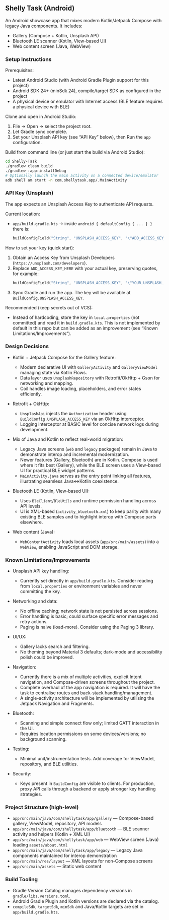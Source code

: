 ## Shelly Task (Android)

An Android showcase app that mixes modern Kotlin/Jetpack Compose with legacy Java components. It includes:
- Gallery (Compose + Kotlin, Unsplash API)
- Bluetooth LE scanner (Kotlin, View-based UI)
- Web content screen (Java, WebView)


### Setup Instructions

Prerequisites:
- Latest Android Studio (with Android Gradle Plugin support for this project)
- Android SDK 24+ (minSdk 24), compile/target SDK as configured in the project
- A physical device or emulator with Internet access (BLE feature requires a physical device with BLE)

Clone and open in Android Studio:
1. File → Open → select the project root.
2. Let Gradle sync complete.
3. Set your Unsplash API key (see “API Key” below), then Run the `app` configuration.

Build from command line (or just start the build via Android Studio):
```bash
cd Shelly-Task
./gradlew clean build
./gradlew :app:installDebug
# Optionally launch the main activity on a connected device/emulator
adb shell am start -n com.shellytask.app/.MainActivity
```


### API Key (Unsplash)

The app expects an Unsplash Access Key to authenticate API requests.

Current location:
- `app/build.gradle.kts` → inside `android { defaultConfig { ... } }` there is:
  ```kotlin
  buildConfigField("String", "UNSPLASH_ACCESS_KEY", "\"ADD_ACCESS_KEY_HERE\"")
  ```

How to set your key (quick start):
1. Obtain an Access Key from Unsplash Developers (`https://unsplash.com/developers`).
2. Replace `ADD_ACCESS_KEY_HERE` with your actual key, preserving quotes, for example:
   ```kotlin
   buildConfigField("String", "UNSPLASH_ACCESS_KEY", "\"YOUR_UNSPLASH_ACCESS_KEY\"")
   ```
3. Sync Gradle and run the app. The key will be available at `BuildConfig.UNSPLASH_ACCESS_KEY`.

Recommended (keep secrets out of VCS):
- Instead of hardcoding, store the key in `local.properties` (not committed) and read it in `build.gradle.kts`. This is not implemented by default in this repo but can be added as an improvement (see “Known Limitations/Improvements”).


### Design Decisions

- Kotlin + Jetpack Compose for the Gallery feature:
  - Modern declarative UI with `GalleryActivity` and `GalleryViewModel` managing state via Kotlin Flows.
  - Data layer uses `UnsplashRepository` with Retrofit/OkHttp + Gson for networking and mapping.
  - Coil handles image loading, placeholders, and error states efficiently.

- Retrofit + OkHttp:
  - `UnsplashApi` injects the `Authorization` header using `BuildConfig.UNSPLASH_ACCESS_KEY` via an OkHttp interceptor.
  - Logging interceptor at BASIC level for concise network logs during development.

- Mix of Java and Kotlin to reflect real-world migration:
  - Legacy Java screens (`web` and `legacy` packages) remain in Java to demonstrate interop and incremental modernization.
  - Newer features (Gallery, Bluetooth) are in Kotlin. Compose is used where it fits best (Gallery), while the BLE screen uses a View-based UI for practical BLE widget patterns.
  - `MainActivity.java` serves as the entry point linking all features, illustrating seamless Java↔Kotlin coexistence.

- Bluetooth LE (Kotlin, View-based UI):
  - Uses `BleClient`/`BleUtils` and runtime permission handling across API levels.
  - UI is XML-based (`activity_bluetooth.xml`) to keep parity with many existing BLE samples and to highlight interop with Compose parts elsewhere.

- Web content (Java):
  - `WebContentActivity` loads local assets (`app/src/main/assets`) into a `WebView`, enabling JavaScript and DOM storage.


### Known Limitations/Improvements

- Unsplash API key handling:
  - Currently set directly in `app/build.gradle.kts`. Consider reading from `local.properties` or environment variables and never committing the key.

- Networking and data:
  - No offline caching; network state is not persisted across sessions.
  - Error handling is basic; could surface specific error messages and retry actions.
  - Paging is naive (load-more). Consider using the Paging 3 library.

- UI/UX:
  - Gallery lacks search and filtering.
  - No theming beyond Material 3 defaults; dark-mode and accessibility polish could be improved.

- Navigation:
  - Currently there is a mix of multiple activities, explicit Intent navigation, and Compose-driven screens throughout the project.
  - Complete overhaul of the app navigation is required. It will have the task to centralise routes and back-stack handling/management.
  - A single-activity architecture will be implemented by utilising the Jetpack Navigation and Fragments.

- Bluetooth:
  - Scanning and simple connect flow only; limited GATT interaction in the UI.
  - Requires location permissions on some devices/versions; no background scanning.

- Testing:
  - Minimal unit/instrumentation tests. Add coverage for ViewModel, repository, and BLE utilities.

- Security:
  - Keys present in `BuildConfig` are visible to clients. For production, proxy API calls through a backend or apply stronger key handling strategies.


### Project Structure (high-level)

- `app/src/main/java/com/shellytask/app/gallery` — Compose-based gallery, ViewModel, repository, API models
- `app/src/main/java/com/shellytask/app/bluetooth` — BLE scanner activity and helpers (Kotlin + XML UI)
- `app/src/main/java/com/shellytask/app/web` — WebView screen (Java) loading `assets/about.html`
- `app/src/main/java/com/shellytask/app/legacy` — Legacy Java components maintained for interop demonstration
- `app/src/main/res/layout` — XML layouts for non-Compose screens
- `app/src/main/assets` — Static web content


### Build Tooling

- Gradle Version Catalog manages dependency versions in `gradle/libs.versions.toml`.
- Android Gradle Plugin and Kotlin versions are declared via the catalog.
- `compileSdk`, `targetSdk`, `minSdk` and Java/Kotlin targets are set in `app/build.gradle.kts`.


